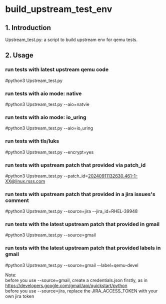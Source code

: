 # build_upstream_test_env
## 1. Introduction
Upstream_test.py: a script to build upstream env for qemu tests.

## 2. Usage
### run tests with latest upstream qemu code
#python3 Upstream_test.py

### run tests with aio mode: native
#python3 Upstream_test.py --aio=natvie

### run tests with aio mode: io_uring
#python3 Upstream_test.py --aio=io_uring

### run tests with tls/luks
#python3 Upstream_test.py --encrypt=yes

### run tests with upstream patch that provided via patch_id
#python3 Upstream_test.py --patch_id=20240911132630.461-1-XX@linux.rsss.com

### run tests with upstream patch that provided in a jira issues's comment
#python3 Upstream_test.py --source=jira --jira_id=RHEL-39948

### run tests with the latest upstream patch that provided in gmail
#python3 Upstream_test.py --source=gmail

### run tests with the latest upstream patch that provided labels in gmail
#python3 Upstream_test.py --source=gmail --label=qemu-devel

Note: \
before you use --source=gmail, create a credentials.json firstly, as in https://developers.google.com/gmail/api/quickstart/python \
before you use --source=jira, replace the JIRA_ACCESS_TOKEN with your own jira token
